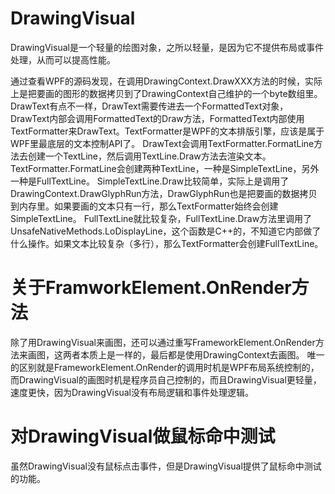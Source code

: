 # DrawingVisual

DrawingVisual是一个轻量的绘图对象，之所以轻量，是因为它不提供布局或事件处理，从而可以提高性能。

通过查看WPF的源码发现，在调用DrawingContext.DrawXXX方法的时候，实际上是把要画的图形的数据拷贝到了DrawingContext自己维护的一个byte数组里。
DrawText有点不一样，DrawText需要传进去一个FormattedText对象，DrawText内部会调用FormattedText的Draw方法，FormattedText内部使用TextFormatter来DrawText。TextFormatter是WPF的文本排版引擎，应该是属于WPF里最底层的文本控制API了。
DrawText会调用TextFormatter.FormatLine方法去创建一个TextLine，然后调用TextLine.Draw方法去渲染文本。
TextFormatter.FormatLine会创建两种TextLine，一种是SimpleTextLine，另外一种是FullTextLine。
SimpleTextLine.Draw比较简单，实际上是调用了DrawingContext.DrawGlyphRun方法，DrawGlyphRun也是把要画的数据拷贝到内存里。如果要画的文本只有一行，那么TextFormatter始终会创建SimpleTextLine。
FullTextLine就比较复杂，FullTextLine.Draw方法里调用了UnsafeNativeMethods.LoDisplayLine，这个函数是C++的，不知道它内部做了什么操作。如果文本比较复杂（多行），那么TextFormatter会创建FullTextLine。


# 关于FramworkElement.OnRender方法

除了用DrawingVisual来画图，还可以通过重写FrameworkElement.OnRender方法来画图，这两者本质上是一样的，最后都是使用DrawingContext去画图。
唯一的区别就是FrameworkElement.OnRender的调用时机是WPF布局系统控制的，而DrawingVisual的画图时机是程序员自己控制的，而且DrawingVisual更轻量，速度更快，因为DrawingVisual没有布局逻辑和事件处理逻辑。

# 对DrawingVisual做鼠标命中测试

虽然DrawingVisual没有鼠标点击事件，但是DrawingVisual提供了鼠标命中测试的功能。

